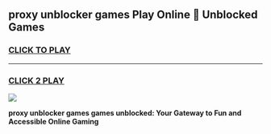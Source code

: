 
## proxy unblocker games Play Online 👋 Unblocked Games
<h3>
<a href="https://premium.freeplayer.one?title=proxy_unblocker_games&ref=19F">CLICK TO PLAY</a></h3>
<hr>

<h3>
<a href="https://premium.freeplayer.one?title=proxy_unblocker_games&ref=19F">CLICK 2 PLAY</a>
  
</h3>

<a href="https://premium.freeplayer.one?title=proxy_unblocker_games&ref=19F"><img src="https://clearcache.store/games.png"></a>


**proxy unblocker games games unblocked: Your Gateway to Fun and Accessible Online Gaming**
